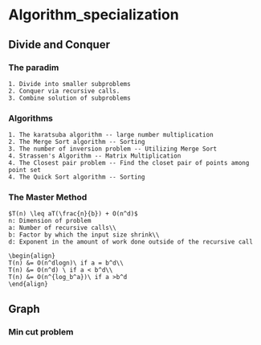 # Algorithm_specialization

## Divide and Conquer
  ### The paradim
    1. Divide into smaller subproblems
    2. Conquer via recursive calls.
    3. Combine solution of subproblems
  
  ### Algorithms
    1. The karatsuba algorithm -- large number multiplication
    2. The Merge Sort algorithm -- Sorting
    3. The number of inversion problem -- Utilizing Merge Sort
    4. Strassen's Algorithm -- Matrix Multiplication
    4. The Closest pair problem -- Find the closet pair of points among point set
    4. The Quick Sort algorithm -- Sorting
    
  ### The Master Method
    $T(n) \leq aT(\frac{n}{b}) + O(n^d)$
    n: Dimension of problem
    a: Number of recursive calls\\
    b: Factor by which the input size shrink\\
    d: Exponent in the amount of work done outside of the recursive call
    
    \begin{align}
    T(n) &= O(n^dlogn)\ if a = b^d\\
    T(n) &= O(n^d) \ if a < b^d\\
    T(n) &= O(n^{log_b^a})\ if a >b^d
    \end{align}    

## Graph

  ### Min cut problem
